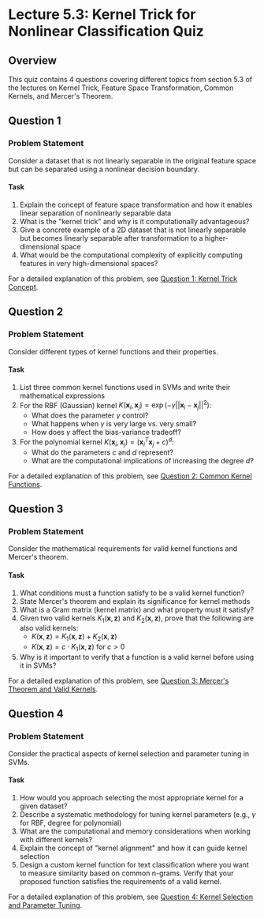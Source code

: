 # Lecture 5.3: Kernel Trick for Nonlinear Classification Quiz

## Overview
This quiz contains 4 questions covering different topics from section 5.3 of the lectures on Kernel Trick, Feature Space Transformation, Common Kernels, and Mercer's Theorem.

## Question 1

### Problem Statement
Consider a dataset that is not linearly separable in the original feature space but can be separated using a nonlinear decision boundary.

#### Task
1. Explain the concept of feature space transformation and how it enables linear separation of nonlinearly separable data
2. What is the "kernel trick" and why is it computationally advantageous?
3. Give a concrete example of a 2D dataset that is not linearly separable but becomes linearly separable after transformation to a higher-dimensional space
4. What would be the computational complexity of explicitly computing features in very high-dimensional spaces?

For a detailed explanation of this problem, see [Question 1: Kernel Trick Concept](L5_3_1_explanation.md).

## Question 2

### Problem Statement
Consider different types of kernel functions and their properties.

#### Task
1. List three common kernel functions used in SVMs and write their mathematical expressions
2. For the RBF (Gaussian) kernel $K(\mathbf{x}_i, \mathbf{x}_j) = \exp(-\gamma ||\mathbf{x}_i - \mathbf{x}_j||^2)$:
   - What does the parameter $\gamma$ control?
   - What happens when $\gamma$ is very large vs. very small?
   - How does $\gamma$ affect the bias-variance tradeoff?
3. For the polynomial kernel $K(\mathbf{x}_i, \mathbf{x}_j) = (\mathbf{x}_i^T \mathbf{x}_j + c)^d$:
   - What do the parameters $c$ and $d$ represent?
   - What are the computational implications of increasing the degree $d$?

For a detailed explanation of this problem, see [Question 2: Common Kernel Functions](L5_3_2_explanation.md).

## Question 3

### Problem Statement
Consider the mathematical requirements for valid kernel functions and Mercer's theorem.

#### Task
1. What conditions must a function satisfy to be a valid kernel function?
2. State Mercer's theorem and explain its significance for kernel methods
3. What is a Gram matrix (kernel matrix) and what property must it satisfy?
4. Given two valid kernels $K_1(\mathbf{x}, \mathbf{z})$ and $K_2(\mathbf{x}, \mathbf{z})$, prove that the following are also valid kernels:
   - $K(\mathbf{x}, \mathbf{z}) = K_1(\mathbf{x}, \mathbf{z}) + K_2(\mathbf{x}, \mathbf{z})$
   - $K(\mathbf{x}, \mathbf{z}) = c \cdot K_1(\mathbf{x}, \mathbf{z})$ for $c > 0$
5. Why is it important to verify that a function is a valid kernel before using it in SVMs?

For a detailed explanation of this problem, see [Question 3: Mercer's Theorem and Valid Kernels](L5_3_3_explanation.md).

## Question 4

### Problem Statement
Consider the practical aspects of kernel selection and parameter tuning in SVMs.

#### Task
1. How would you approach selecting the most appropriate kernel for a given dataset?
2. Describe a systematic methodology for tuning kernel parameters (e.g., $\gamma$ for RBF, degree for polynomial)
3. What are the computational and memory considerations when working with different kernels?
4. Explain the concept of "kernel alignment" and how it can guide kernel selection
5. Design a custom kernel function for text classification where you want to measure similarity based on common n-grams. Verify that your proposed function satisfies the requirements of a valid kernel.

For a detailed explanation of this problem, see [Question 4: Kernel Selection and Parameter Tuning](L5_3_4_explanation.md).
